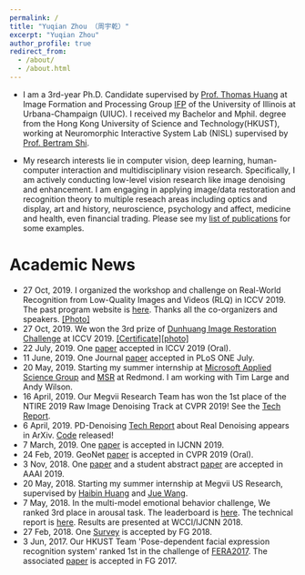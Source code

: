 ```yaml
---
permalink: /
title: "Yuqian Zhou （周宇乾）"
excerpt: "Yuqian Zhou"
author_profile: true
redirect_from: 
  - /about/
  - /about.html
---
```



* I am a 3rd-year Ph.D. Candidate supervised by [Prof. Thomas Huang](https://scholar.google.com/citations?user=rGF6-WkAAAAJ&hl=en&oi=ao) at Image Formation and Processing Group [IFP](http://ifp-uiuc.github.io/) of the University of Illinois at Urbana-Champaign (UIUC). I received my Bachelor and Mphil. degree from the Hong Kong University of Science and Technology(HKUST), working at Neuromorphic Interactive System Lab (NISL) supervised by [Prof. Bertram Shi](http://www.ee.ust.hk/~eebert/). 

* My research interests lie in computer vision, deep learning, human-computer interaction and multidisciplinary vision research. Specifically, I am actively conducting low-level vision research like image denoising and enhancement. I am engaging in applying image/data restoration and recognition theory to multiple reseach areas including optics and display, art and history, neuroscience, psychology and affect, medicine and health, even financial trading. Please see my [list of publications](https://yzhouas.github.io/publications/) for some examples.


# Academic News
* 27 Oct, 2019. I organized the workshop and challenge on Real-World Recognition from Low-Quality Images and Videos (RLQ) in ICCV 2019. The past program website is [here](http://forlq.org/). Thanks all the co-organizers and speakers. [[Photo]]()
* 27 Oct, 2019. We won the 3rd prize of [Dunhuang Image Restoration Challenge](https://evalai.cloudcv.org/web/challenges/challenge-page/402/leaderboard) at ICCV 2019. [[Certificate]]()[[photo]]()
* 22 July, 2019. One [paper](https://arxiv.org/abs/1811.10144) accepted in ICCV 2019 (Oral).
* 11 June, 2019. One Journal [paper](https://journals.plos.org/plosone/article?id=10.1371/journal.pone.0218942) accepted in PLoS ONE July.
* 20 May, 2019. Starting my summer internship at [Microsoft Applied Science Group](https://www.microsoft.com/en-us/research/lab/applied-sciences-group/) and [MSR](https://www.microsoft.com/en-us/research/) at Redmond. I am working with Tim Large and Andy Wilson.
* 16 April, 2019. Our Megvii Research Team has won the 1st place of the NTIRE 2019 Raw Image Denoising Track at CVPR 2019! See the [Tech Report](https://arxiv.org/abs/1904.12945).
* 6 April, 2019. PD-Denoising [Tech Report](https://arxiv.org/pdf/1904.03485.pdf) about Real Denoising appears in ArXiv. [Code](https://github.com/yzhouas/PD-Denoising-pytorch) released! 
* 7 March, 2019. One [paper](https://arxiv.org/abs/1804.07353) is accepted in IJCNN 2019.
* 24 Feb, 2019. GeoNet [paper](https://arxiv.org/abs/1901.00680) is accepted in CVPR 2019 (Oral).
* 3 Nov, 2018. One [paper](https://arxiv.org/abs/1804.05275) and a student abstract [paper](https://www.aaai.org/Papers/AAAI/2019/SA-ZhouY.332.pdf) are accepted in AAAI 2019.
* 20 May, 2018. Starting my summer internship at Megvii US Research, supervised by [Haibin Huang](https://people.cs.umass.edu/~hbhuang/) and [Jue Wang](https://www.juew.org/).
* 7 May, 2018. In the multi-model emotional behavior challenge, We ranked 3rd place in arousal task. The leaderboard is [here](https://www2.informatik.uni-hamburg.de/wtm/OMG-EmotionChallenge/#). The technical report is [here](https://arxiv.org/abs/1805.00625).  Results are presented at WCCI/IJCNN 2018.
* 27 Feb, 2018. One [Survey](https://ieeexplore.ieee.org/abstract/document/8373914) is accepted by FG 2018.
* 3 Jun, 2017. Our HKUST Team 'Pose-dependent facial expression recognition system' ranked 1st in the challenge of [FERA2017](https://arxiv.org/abs/1702.04174). The associated [paper](https://ieeexplore.ieee.org/abstract/document/7961835) is accepted in FG 2017.

